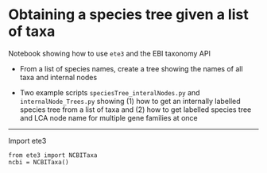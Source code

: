 # Obtaining a species tree given a list of taxa

Notebook showing how to use `ete3` and the EBI taxonomy API

* From a list of species names, create a tree showing the names of all taxa and internal nodes

* Two example scripts `speciesTree_interalNodes.py` and `internalNode_Trees.py` showing (1) how to get an internally labelled species tree from a list of taxa and (2) how to get labelled species tree and LCA node name for multiple gene families at once

---

Import ete3

```Shell
from ete3 import NCBITaxa
ncbi = NCBITaxa()
```


